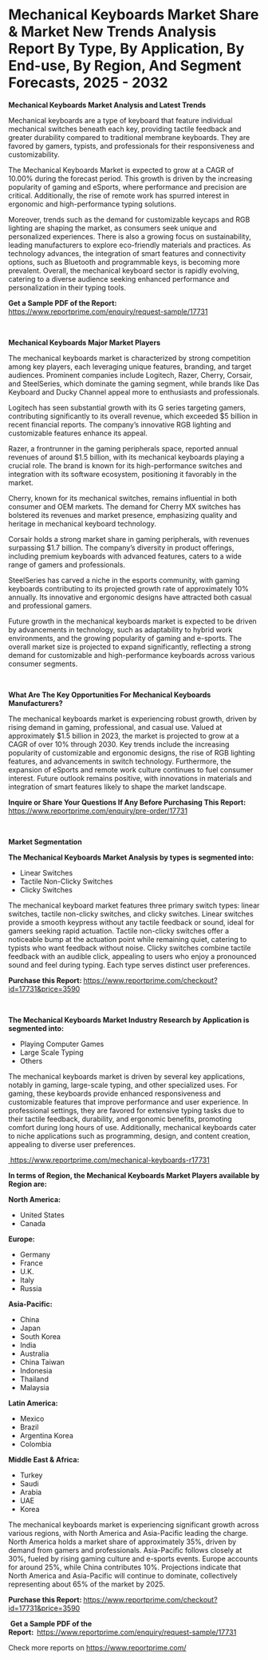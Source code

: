 <p><h1>Mechanical Keyboards Market Share & Market New Trends Analysis Report By Type, By Application, By End-use, By Region, And Segment Forecasts, 2025 - 2032</h1></p><p><strong>Mechanical Keyboards Market Analysis and Latest Trends</strong></p>
<p><p>Mechanical keyboards are a type of keyboard that feature individual mechanical switches beneath each key, providing tactile feedback and greater durability compared to traditional membrane keyboards. They are favored by gamers, typists, and professionals for their responsiveness and customizability. </p><p>The Mechanical Keyboards Market is expected to grow at a CAGR of 10.00% during the forecast period. This growth is driven by the increasing popularity of gaming and eSports, where performance and precision are critical. Additionally, the rise of remote work has spurred interest in ergonomic and high-performance typing solutions. </p><p>Moreover, trends such as the demand for customizable keycaps and RGB lighting are shaping the market, as consumers seek unique and personalized experiences. There is also a growing focus on sustainability, leading manufacturers to explore eco-friendly materials and practices. As technology advances, the integration of smart features and connectivity options, such as Bluetooth and programmable keys, is becoming more prevalent. Overall, the mechanical keyboard sector is rapidly evolving, catering to a diverse audience seeking enhanced performance and personalization in their typing tools.</p></p>
<p><strong>Get a Sample PDF of the Report:&nbsp;</strong> <a href="https://www.reportprime.com/enquiry/request-sample/17731?utm_campaign=3252&utm_medium=2&utm_source=Github&utm_content=ia&utm_term=18032025&utm_id=mechanical-keyboards">https://www.reportprime.com/enquiry/request-sample/17731</a></p>
<p>&nbsp;</p>
<p><strong>Mechanical Keyboards Major Market Players</strong></p>
<p><p>The mechanical keyboards market is characterized by strong competition among key players, each leveraging unique features, branding, and target audiences. Prominent companies include Logitech, Razer, Cherry, Corsair, and SteelSeries, which dominate the gaming segment, while brands like Das Keyboard and Ducky Channel appeal more to enthusiasts and professionals.</p><p>Logitech has seen substantial growth with its G series targeting gamers, contributing significantly to its overall revenue, which exceeded $5 billion in recent financial reports. The company’s innovative RGB lighting and customizable features enhance its appeal.</p><p>Razer, a frontrunner in the gaming peripherals space, reported annual revenues of around $1.5 billion, with its mechanical keyboards playing a crucial role. The brand is known for its high-performance switches and integration with its software ecosystem, positioning it favorably in the market.</p><p>Cherry, known for its mechanical switches, remains influential in both consumer and OEM markets. The demand for Cherry MX switches has bolstered its revenues and market presence, emphasizing quality and heritage in mechanical keyboard technology.</p><p>Corsair holds a strong market share in gaming peripherals, with revenues surpassing $1.7 billion. The company’s diversity in product offerings, including premium keyboards with advanced features, caters to a wide range of gamers and professionals.</p><p>SteelSeries has carved a niche in the esports community, with gaming keyboards contributing to its projected growth rate of approximately 10% annually. Its innovative and ergonomic designs have attracted both casual and professional gamers.</p><p>Future growth in the mechanical keyboards market is expected to be driven by advancements in technology, such as adaptability to hybrid work environments, and the growing popularity of gaming and e-sports. The overall market size is projected to expand significantly, reflecting a strong demand for customizable and high-performance keyboards across various consumer segments.</p></p>
<p>&nbsp;</p>
<p><strong>What Are The Key Opportunities For Mechanical Keyboards Manufacturers?</strong></p>
<p><p>The mechanical keyboards market is experiencing robust growth, driven by rising demand in gaming, professional, and casual use. Valued at approximately $1.5 billion in 2023, the market is projected to grow at a CAGR of over 10% through 2030. Key trends include the increasing popularity of customizable and ergonomic designs, the rise of RGB lighting features, and advancements in switch technology. Furthermore, the expansion of eSports and remote work culture continues to fuel consumer interest. Future outlook remains positive, with innovations in materials and integration of smart features likely to shape the market landscape.</p></p>
<p><strong>Inquire or Share Your Questions If Any Before Purchasing This Report:</strong> <a href="https://www.reportprime.com/enquiry/pre-order/17731?utm_campaign=3252&utm_medium=2&utm_source=Github&utm_content=ia&utm_term=18032025&utm_id=mechanical-keyboards">https://www.reportprime.com/enquiry/pre-order/17731</a></p>
<p>&nbsp;</p>
<p><strong>Market Segmentation</strong></p>
<p><strong>The Mechanical Keyboards Market Analysis by types is segmented into:</strong></p>
<p><ul><li>Linear Switches</li><li>Tactile Non-Clicky Switches</li><li>Clicky Switches</li></ul></p>
<p><p>The mechanical keyboard market features three primary switch types: linear switches, tactile non-clicky switches, and clicky switches. Linear switches provide a smooth keypress without any tactile feedback or sound, ideal for gamers seeking rapid actuation. Tactile non-clicky switches offer a noticeable bump at the actuation point while remaining quiet, catering to typists who want feedback without noise. Clicky switches combine tactile feedback with an audible click, appealing to users who enjoy a pronounced sound and feel during typing. Each type serves distinct user preferences.</p></p>
<p><strong>Purchase this Report:&nbsp;</strong><a href="https://www.reportprime.com/checkout?id=17731&price=3590&utm_campaign=3252&utm_medium=2&utm_source=Github&utm_content=ia&utm_term=18032025&utm_id=mechanical-keyboards">https://www.reportprime.com/checkout?id=17731&price=3590</a></p>
<p>&nbsp;</p>
<p><strong>The Mechanical Keyboards Market Industry Research by Application is segmented into:</strong></p>
<p><ul><li>Playing Computer Games</li><li>Large Scale Typing</li><li>Others</li></ul></p>
<p><p>The mechanical keyboards market is driven by several key applications, notably in gaming, large-scale typing, and other specialized uses. For gaming, these keyboards provide enhanced responsiveness and customizable features that improve performance and user experience. In professional settings, they are favored for extensive typing tasks due to their tactile feedback, durability, and ergonomic benefits, promoting comfort during long hours of use. Additionally, mechanical keyboards cater to niche applications such as programming, design, and content creation, appealing to diverse user preferences.</p></p>
<p><a href="https://www.reportprime.com/mechanical-keyboards-r17731?utm_campaign=3252&utm_medium=2&utm_source=Github&utm_content=ia&utm_term=18032025&utm_id=mechanical-keyboards">&nbsp;https://www.reportprime.com/mechanical-keyboards-r17731</a></p>
<p><strong>In terms of Region, the Mechanical Keyboards Market Players available by Region are:</strong></p>
<p>
    <p> <strong> North America: </strong>
        <ul>
            <li>United States</li>
            <li>Canada</li>
        </ul>
        </p> 
    <p> <strong> Europe: </strong>
        <ul>
            <li>Germany</li>
            <li>France</li>
            <li>U.K.</li>
            <li>Italy</li>
            <li>Russia</li>
        </ul>
        </p> 
    <p> <strong> Asia-Pacific: </strong>
        <ul>
            <li>China</li>
            <li>Japan</li>
            <li>South Korea</li>
            <li>India</li>
            <li>Australia</li>
            <li>China Taiwan</li>
            <li>Indonesia</li>
            <li>Thailand</li>
            <li>Malaysia</li>
        </ul>
        </p> 
    <p> <strong> Latin America: </strong>
        <ul>
            <li>Mexico</li>
            <li>Brazil</li>
            <li>Argentina Korea</li>
            <li>Colombia</li>
        </ul>
        </p> 
    <p> <strong> Middle East & Africa: </strong>
        <ul>
            <li>Turkey</li>
            <li>Saudi</li>
            <li>Arabia</li>
            <li>UAE</li>
            <li>Korea</li>
        </ul>
    </p>
    </p>
<p><p>The mechanical keyboards market is experiencing significant growth across various regions, with North America and Asia-Pacific leading the charge. North America holds a market share of approximately 35%, driven by demand from gamers and professionals. Asia-Pacific follows closely at 30%, fueled by rising gaming culture and e-sports events. Europe accounts for around 25%, while China contributes 10%. Projections indicate that North America and Asia-Pacific will continue to dominate, collectively representing about 65% of the market by 2025.</p></p>
<p><strong>Purchase this Report: </strong><a href="https://www.reportprime.com/checkout?id=17731&price=3590&utm_campaign=3252&utm_medium=2&utm_source=Github&utm_content=ia&utm_term=18032025&utm_id=mechanical-keyboards">https://www.reportprime.com/checkout?id=17731&price=3590</a></p>
<p>&nbsp;<strong>Get a Sample PDF of the Report:&nbsp;&nbsp;</strong><a href="https://www.reportprime.com/enquiry/request-sample/17731?utm_campaign=3252&utm_medium=2&utm_source=Github&utm_content=ia&utm_term=18032025&utm_id=mechanical-keyboards">https://www.reportprime.com/enquiry/request-sample/17731</a></p>
<p><strong></strong></p>
<p>Check more reports on <a href="https://www.reportprime.com/?utm_campaign=3252&utm_medium=2&utm_source=Github&utm_content=ia&utm_term=18032025&utm_id=mechanical-keyboards">https://www.reportprime.com/</a></p>